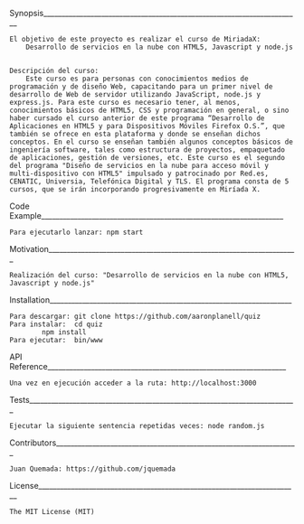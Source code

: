 ﻿Synopsis_______________________________________________________________________

	El objetivo de este proyecto es realizar el curso de MiriadaX:
		Desarrollo de servicios en la nube con HTML5, Javascript y node.js


	Descripción del curso:
		Este curso es para personas con conocimientos medios de programación y de diseño Web, capacitando para un primer nivel de desarrollo de Web de servidor utilizando JavaScript, node.js y express.js. Para este curso es necesario tener, al menos, conocimientos básicos de HTML5, CSS y programación en general, o sino haber cursado el curso anterior de este programa “Desarrollo de Aplicaciones en HTML5 y para Dispositivos Móviles Firefox O.S.”, que también se ofrece en esta plataforma y donde se enseñan dichos conceptos. En el curso se enseñan también algunos conceptos básicos de ingeniería software, tales como estructura de proyectos, empaquetado de aplicaciones, gestión de versiones, etc. Este curso es el segundo del programa "Diseño de servicios en la nube para acceso móvil y multi-dispositivo con HTML5" impulsado y patrocinado por Red.es, CENATIC, Universia, Telefónica Digital y TLS. El programa consta de 5 cursos, que se irán incorporando progresivamente en Miríada X.	


Code Example___________________________________________________________________

	Para ejecutarlo lanzar: npm start


Motivation_____________________________________________________________________

	Realización del curso: "Desarrollo de servicios en la nube con HTML5, Javascript y node.js"


Installation___________________________________________________________________

	Para descargar: git clone https://github.com/aaronplanell/quiz
	Para instalar:  cd quiz
			npm install
	Para ejecutar:	bin/www


API Reference__________________________________________________________________

	Una vez en ejecución acceder a la ruta: http://localhost:3000 


Tests__________________________________________________________________________

	Ejecutar la siguiente sentencia repetidas veces: node random.js


Contributors___________________________________________________________________

	Juan Quemada: https://github.com/jquemada


License________________________________________________________________________

	The MIT License (MIT)
